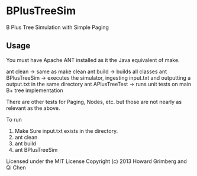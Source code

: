 BPlusTreeSim
============

B Plus Tree Simulation with Simple Paging



Usage
---------------

You must have Apache ANT installed as it the Java equivalent of make.


ant clean -> same as make clean
ant build -> builds all classes
ant BPlusTreeSim -> executes the simulator, ingesting input.txt and outputting a output.txt in the same directory
ant APlusTreeTest -> runs unit tests on main B+ tree implementation

There are other tests for Paging, Nodes, etc. but those are not nearly as relevant as the above.

To run
1. Make Sure input.txt exists in the directory.
2. ant clean
3. ant build
4. ant BPlusTreeSim




Licensed under the MIT License
Copyright (c) 2013 Howard Grimberg and Qi Chen
